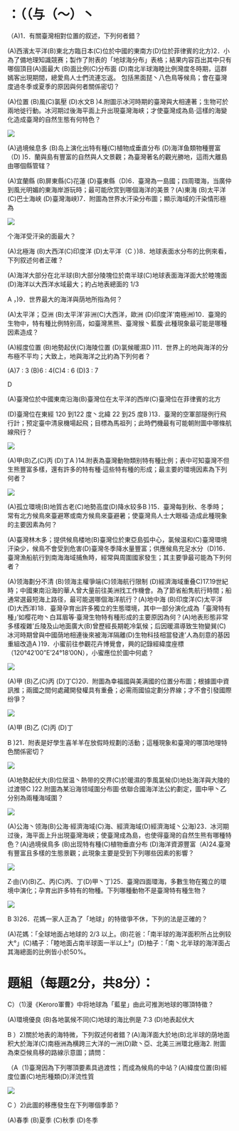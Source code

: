 # ：（（与（～）丶

（A)1．有關臺灣相對位置的叙述，下列何者錯？

(A)西濱太平洋(B)東北方臨日本(C)位於中國的東南方(D)位於菲律賓的北方)2．小為了備地理知識競赛；製作了附表的「地球海分布」表格；結果内容百出其中只有哪個頂目(A)面最大 (B)面比例(C)分布面 (D)南北半球海睦比例灣度冬時期，這群嫣客出現期間，總愛鳥人士們流連忘返。 包括黑面琵丶八色鳥等候鳥；會在臺灣度過冬季或夏季的原因與何者關係密切？

(A)位置 (B)風(C)氯壓 (D)水文B )4.附圖示冰河時期的臺灣與大相連著；生物可於兩地徙行動。冰河期过後海平面上升出現臺灣海峡；才使臺灣成為島·這樣的海變化造成臺灣的自然生態有何特色？

![](images\test_batch\Geography\854c027429a2ab1ef9f22e5393e2dfb7c080209fc8e75b6aed0d84d3aafa9070.png)

(A)過境候息多 (B)岛上演化出特有種(C)植物成垂直分布 (D)海洋鱼類物種豐富（D) )5．蘭與島有豐富的自然與人文景觀；為臺灣著名的觀光勝地，這雨大離島由哪個縣管辖？

(A)宜蘭縣 (B)屏東縣(C)花蓮 (D)臺東縣（D)6．臺灣為一島國；四周環海，当廣仲到風光明媚的東海岸游玩時；最可能欣赏到哪個海洋的美景？(A)東海 (B)太平洋(C)巴士海峡 (D)臺灣海峡)7．附圖為世界水汗染分布圖；顯示海域的汗染情形極為

![](images\test_batch\Geography\767b3472c82828c25e163d8196f8b050baaf5dec398c6fa8934b6f8287de8fd6.png)

个海洋受汗染的面最大？

(A)北極海 (B)大西洋(C)印度洋 (D)太平洋（C ）)8．地球表面水分布的比例來看，下列叙述何者正確？

(A)海洋大部分在北半球(B)大部分陵塊位於南半球(C)地球表面海洋面大於睦塊面(D)海洋以大西洋水域最大；約占地表總面的 1/3

A ，)9．世界最大的海洋與荫地所指為何？

(A)太平洋；亞洲 (B)太平洋’非洲(C)大西洋，歐洲 (D)印度洋’南極洲)10．臺灣的生物中，特有種比例特别高，如臺灣黑熊、臺灣猴丶藍腹·此種現象最可能是哪種因素造成？

(A)經度位置 (B)地勢起伏(C)海陵位置 (D)氯候暖濕D  )11．世界上的地與海洋的分布極不平均；大致上，地與海洋之比約為下列何者？

(A)7 : 3 (B)6 : 4(C)4 : 6 (D)3 : 7

D

(A)臺灣位於中國東南沿海(B)臺灣位在太平洋的西岸(C)臺灣位在菲律賓的北方

(D)臺灣位在東經 120 到122 度丶北緯 22 到25 度B )13．臺灣的空軍部隧例行飛行計；预定臺中清泉機場起飛；目標為馬祖列；此時們機最有可能朝附圖中哪條航線飛行？

![](images\test_batch\Geography\6f8cee0af104bce469dd2c7b87880f14a89e3d96c818306ddb39fe28244a992a.png)

(A)甲(B)乙(C)丙 (D)丁A )14.附表為臺灣動物類别特有種比例；表中可知臺灣不但生熊豐富多樣，還有許多的特有種·這些特有種的形成；最主要的環境因素為下列何者？

![](images\test_batch\Geography\723a81cbedbe545e411d39bbb6f18a46206e4f1ef98ca49abb08519758ceb097.png)

(A)孤立環境(B)地質古老(C)地勢高度(D)降水较多B )15．臺灣每到秋、冬季時；常有北方候鳥來臺避寒或南方候鳥來臺避暑；使臺灣鳥人士大眼福·造成此種現象的主要因素為何？

(A)臺灣林木多；提供候鳥楼地(B)臺灣位於東亞島弧中心，氯候温和(C)臺灣環境汗染少，候鳥不會受到危害(D)臺灣冬季降水量豐富；供應候鳥充足水分（D)16．臺灣漁船航行到南海海域捕魚時，經常與周圍國家發生；其主要爭最可能為下列何者？

(A)领海劃分不清 (B)领海主權爭端(C)领海航行限制 (D)經濟海域重叠C)17.19世紀時；中國東南沿海的華人曾大量前往美洲找工作機會。為了節省船隽航行時間；船通常選最短海上路径，最可能選哪個海洋航行？(A)地中海 (B)印度洋(C)太平洋 (D)大西洋)18．臺灣孕育出許多獨立的生態環境，其中一部分演化成為「臺灣特有種」’如樱花吻丶白耳眉等·臺灣生物特有種形成的主要原因為何？(A)地表形態非常多樣複雜’丘陵及山地面廣大(B)曾歷經長期乾冷氣候；后因暖濕導致生物變巽(C)冰河時期曾與中國荫地相連後來被海洋隔離(D)生物科技相當發達’人為刻意的基因重組改造A )19．小蜜前往参觀花卉博覺會，興的記錄經緯度座標（120°42’00”E’24°18’00N），小蜜應位於圖中何處？

![](images\test_batch\Geography\99681239f50739ea7b4ead7850982e700da2537c0b0668bf57d60cedecf45a2c.png)

(A)甲 (B)乙(C)丙 (D)丁C)20．附圖為幸福國與美满國的位置分布圖；根據圖中資訊推；兩國之間何處藏開發權具有重叠；必需雨國協定劃分界線；才不會引發國際纷爭？

![](images\test_batch\Geography\11a1c03ce1ca9686f0f411765cd3332b5d3b0a2f28592a68067cc3881fcebead.png)

(A)甲 (B)乙 (C)丙 (D)丁

B  )21．附表是好學生喜羊羊在放假時规劃的活動；這種現象和臺灣的哪頂地理特色關係密切？

![](images\test_batch\Geography\7bd7303ee87673859ca08018ab36461f094dbec5cc36241b5a3a4e4ba8eca96b.png)

(A)地勢起伏大(B)位居温丶熱带的交界(C)於暖濕的季風氯候(D)地处海洋與大陵的过渡带C )22.附圖為某沿海领域圍分布圖·依聯合國海洋法公約劃定，圖中甲丶乙分别為兩種海域圍？

![](images\test_batch\Geography\1c8d9576c2bb413927f43cb287d3b101824e49f50d8d4d7db381a5277e057023.png)

(A)公海丶领海(B)公海·經濟海域(C)海、經濟海域(D)經濟海域丶公海)23．冰河期过後，海平面上升出現臺灣海峡；使臺灣成為島，也使得臺灣的自然生熊有哪種特色？(A)過境侯鳥多 (B)出现特有種(C)植物垂直分布 (D)海洋資源豐富（A)24.臺灣有豐富且多樣的生態景觀；此現象主要是受到下列哪些因素的影響？

![](images\test_batch\Geography\6876608bded8c6ee9956ce5409ff908825b84a46c1c9d047332c33e387f7ef8d.png)

Z·由(V)(B)乙、丙(C)丙、丁(D)甲丶丁)25．臺灣四面環海，多數生物在獨立的環境中演化；孕育出許多特有的物種。下列哪種動物不是臺灣特有種生物？

![](images\test_batch\Geography\ea0d33c8ebac92b990df2893f8ba07f4492d246b455440cbb6c70acc88137281.png)

B 3)26．花媽一家人正為了「地球」的特徵爭不休，下列的法是正確的？

(A)花媽：「全球地面占地球的 2/3 以上。(B)花爸：「南半球的海洋面积所占比例较大°」(C)橘子：「睦地面占南半球面一半以上°」(D)柚子：「南丶北半球的海洋面占其海總面的比例皆小於50%。

# 題組（每題2分，共8分）：

C）（1)漫《Keroro軍曹》中将地球為「藍星」由此可推測地球的哪頂特徵？

(A)環境優良 (B)各地氯候不同(C)地球的海比例是 7:3 (D)地表起伏大

B ）2)關於地表的海特微，下列叙述何者錯？(A)海洋面大於地(B)北半球的荫地面积大於海洋(C)南極洲為横跨三大洋的一洲(D)歐丶亞、北美三洲環北極海2.  附圖為束亞候鳥移的路線示意圖；請問：

（A（1)臺灣因為下列哪頂要素具過渡性；而成為候鳥的中站？(A)緯度位置(B)經度位置(C)地形種類(D)洋流性質

![](images\test_batch\Geography\c9b52dda3c82815c12c1730f72eccba82e5e88aaa054b49dac4aa64e14122486.png)

C ）2)此圖的移應發生在下列哪個季節？

(A)春季 (B)夏季 (C)秋季 (D)冬季

